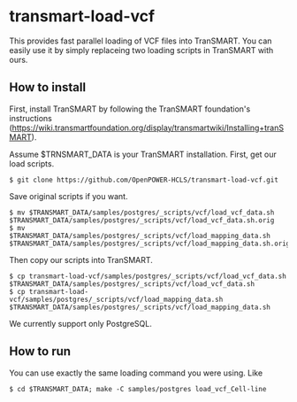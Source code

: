 # transmart-load-vcf

This provides fast parallel loading of VCF files into TranSMART. You can easily use it by simply replaceing two loading scripts in TranSMART with ours.

## How to install

First, install TranSMART by following the TranSMART foundation's instructions (https://wiki.transmartfoundation.org/display/transmartwiki/Installing+tranSMART).

Assume $TRNSMART_DATA is your TranSMART installation. First, get our load scripts.

    $ git clone https://github.com/OpenPOWER-HCLS/transmart-load-vcf.git
    
Save original scripts if you want.
    
    $ mv $TRANSMART_DATA/samples/postgres/_scripts/vcf/load_vcf_data.sh $TRANSMART_DATA/samples/postgres/_scripts/vcf/load_vcf_data.sh.orig
    $ mv $TRANSMART_DATA/samples/postgres/_scripts/vcf/load_mapping_data.sh $TRANSMART_DATA/samples/postgres/_scripts/vcf/load_mapping_data.sh.orig
    
Then copy our scripts into TranSMART.
    
    $ cp transmart-load-vcf/samples/postgres/_scripts/vcf/load_vcf_data.sh $TRANSMART_DATA/samples/postgres/_scripts/vcf/load_vcf_data.sh
    $ cp transmart-load-vcf/samples/postgres/_scripts/vcf/load_mapping_data.sh $TRANSMART_DATA/samples/postgres/_scripts/vcf/load_mapping_data.sh

We currently support only PostgreSQL.

## How to run

You can use exactly the same loading command you were using. Like

    $ cd $TRANSMART_DATA; make -C samples/postgres load_vcf_Cell-line
